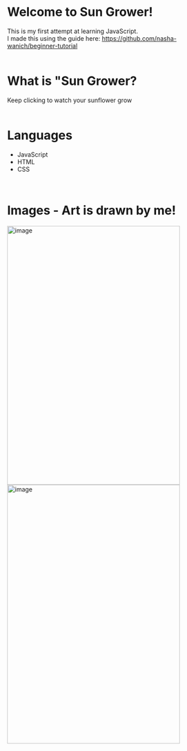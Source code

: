 # Welcome to Sun Grower! <br>
This is my first attempt at learning JavaScript. <br>
I made this using the guide here: https://github.com/nasha-wanich/beginner-tutorial
<br>
<br>

# What is "Sun Grower? <br>
Keep clicking to watch your sunflower grow
<br>
<br>

# Languages <br>
- JavaScript
- HTML 
- CSS
<br>

# Images - Art is drawn by me!
<img width="400" height="600" alt="image" src="https://github.com/user-attachments/assets/879723bf-0e57-4136-b775-50e2df73e8c5" />
<img width="400" height="600" alt="image" src="https://github.com/user-attachments/assets/f57ee3a8-0ff7-4879-ae1f-c042aebdf43d" />
